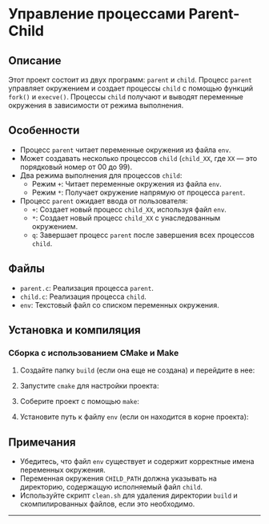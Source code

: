 # Управление процессами Parent-Child

## Описание
Этот проект состоит из двух программ: `parent` и `child`. Процесс `parent` управляет окружением и создает процессы `child` с помощью функций `fork()` и `execve()`. Процессы `child` получают и выводят переменные окружения в зависимости от режима выполнения.

## Особенности
- Процесс `parent` читает переменные окружения из файла `env`.
- Может создавать несколько процессов `child` (`child_XX`, где `XX` — это порядковый номер от 00 до 99).
- Два режима выполнения для процессов `child`:
  - Режим `+`: Читает переменные окружения из файла `env`.
  - Режим `*`: Получает окружение напрямую от процесса `parent`.
- Процесс `parent` ожидает ввода от пользователя:
  - `+`: Создает новый процесс `child_XX`, используя файл `env`.
  - `*`: Создает новый процесс `child_XX` с унаследованным окружением.
  - `q`: Завершает процесс `parent` после завершения всех процессов `child`.

## Файлы
- `parent.c`: Реализация процесса `parent`.
- `child.c`: Реализация процесса `child`.
- `env`: Текстовый файл со списком переменных окружения.
## Установка и компиляция

### Сборка с использованием CMake и Make
1. Создайте папку `build` (если она еще не создана) и перейдите в нее:

2. Запустите `cmake` для настройки проекта:

3. Соберите проект с помощью `make`:

4. Установите путь к файлу `env` (если он находится в корне проекта):

## Примечания
- Убедитесь, что файл `env` существует и содержит корректные имена переменных окружения.
- Переменная окружения `CHILD_PATH` должна указывать на директорию, содержащую исполняемый файл `child`.
- Используйте скрипт `clean.sh` для удаления директории `build` и скомпилированных файлов, если это необходимо.

---
